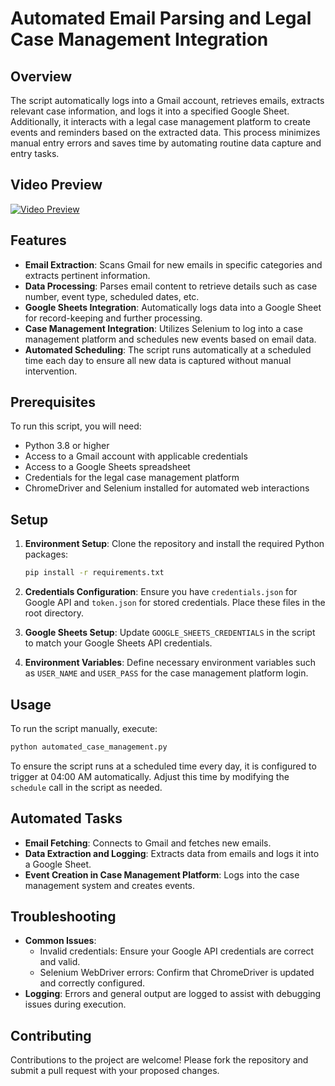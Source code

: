 
# Automated Email Parsing and Legal Case Management Integration

## Overview

The script automatically logs into a Gmail account, retrieves emails, extracts relevant case information, and logs it into a specified Google Sheet. Additionally, it interacts with a legal case management platform to create events and reminders based on the extracted data. This process minimizes manual entry errors and saves time by automating routine data capture and entry tasks.

## Video Preview

[![Video Preview](https://github.com/zima-0201/Project-Images/blob/main/video%20preview/Py-MyCase-Event-Creator.jpeg)](https://brand-car.s3.eu-north-1.amazonaws.com/Four+Seasons/Py-Youtube-Downloader.mp4)


## Features

- **Email Extraction**: Scans Gmail for new emails in specific categories and extracts pertinent information.
- **Data Processing**: Parses email content to retrieve details such as case number, event type, scheduled dates, etc.
- **Google Sheets Integration**: Automatically logs data into a Google Sheet for record-keeping and further processing.
- **Case Management Integration**: Utilizes Selenium to log into a case management platform and schedules new events based on email data.
- **Automated Scheduling**: The script runs automatically at a scheduled time each day to ensure all new data is captured without manual intervention.

## Prerequisites

To run this script, you will need:

- Python 3.8 or higher
- Access to a Gmail account with applicable credentials
- Access to a Google Sheets spreadsheet
- Credentials for the legal case management platform
- ChromeDriver and Selenium installed for automated web interactions

## Setup

1. **Environment Setup**:
   Clone the repository and install the required Python packages:
   ```bash
   pip install -r requirements.txt
   ```

2. **Credentials Configuration**:
   Ensure you have `credentials.json` for Google API and `token.json` for stored credentials. Place these files in the root directory.

3. **Google Sheets Setup**:
   Update `GOOGLE_SHEETS_CREDENTIALS` in the script to match your Google Sheets API credentials.

4. **Environment Variables**:
   Define necessary environment variables such as `USER_NAME` and `USER_PASS` for the case management platform login.

## Usage

To run the script manually, execute:

```bash
python automated_case_management.py
```

To ensure the script runs at a scheduled time every day, it is configured to trigger at 04:00 AM automatically. Adjust this time by modifying the `schedule` call in the script as needed.

## Automated Tasks

- **Email Fetching**: Connects to Gmail and fetches new emails.
- **Data Extraction and Logging**: Extracts data from emails and logs it into a Google Sheet.
- **Event Creation in Case Management Platform**: Logs into the case management system and creates events.

## Troubleshooting

- **Common Issues**:
  - Invalid credentials: Ensure your Google API credentials are correct and valid.
  - Selenium WebDriver errors: Confirm that ChromeDriver is updated and correctly configured.
- **Logging**: Errors and general output are logged to assist with debugging issues during execution.

## Contributing

Contributions to the project are welcome! Please fork the repository and submit a pull request with your proposed changes.

